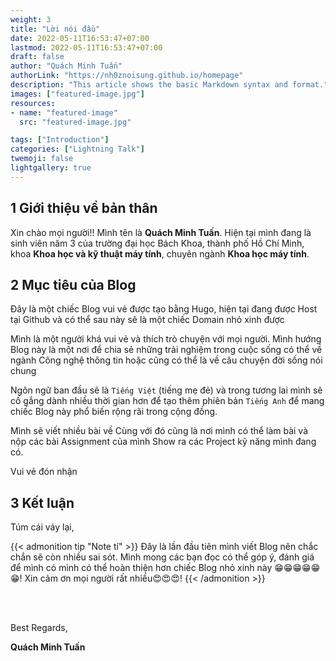 ```yaml
---
weight: 3
title: "Lời nói đầu"
date: 2022-05-11T16:53:47+07:00
lastmod: 2022-05-11T16:53:47+07:00
draft: false
author: "Quách Minh Tuấn"
authorLink: "https://nh0znoisung.github.io/homepage"
description: "This article shows the basic Markdown syntax and format."
images: ["featured-image.jpg"]
resources:
- name: "featured-image"
  src: "featured-image.jpg"

tags: ["Introduction"]
categories: ["Lightning Talk"]
twemoji: false
lightgallery: true
---
```


## 1 Giới thiệu về bản thân

Xin chào mọi người!! Mình tên là **Quách Minh Tuấn**. Hiện tại mình đang là sinh viên năm 3 của trường đại học Bách Khoa, thành phố Hồ Chí Minh, khoa **Khoa học và kỹ thuật máy tính**, chuyên ngành **Khoa học máy tính**.

<!--more-->
## 2 Mục tiêu của Blog
Đây là một chiếc Blog vui vẻ được tạo bằng Hugo, hiện tại đang được Host tại Github và có thể sau này sẽ là một chiếc Domain nhỏ xinh được 

Mình là một người khá vui vẻ và thích trò chuyện với mọi người. Mình hướng Blog này là một nơi để chia sẻ những trải nghiệm trong cuộc sống có thể về ngành Công nghệ thông tin hoặc cũng có thể là về câu chuyện đời sống nói chung

Ngôn ngữ ban đầu sẽ là `Tiếng Việt` (tiếng mẹ đẻ) và trong tương lai mình sẽ cố gắng dành nhiều thời gian hơn để tạo thêm phiên bản `Tiếng Anh` để mang chiếc Blog này phổ biến rộng rãi trong cộng đồng.


Mình sẽ viết nhiều bài về 
Cùng với đó cũng là nơi mình có thể làm bài và nộp các bài Assignment của mình
Show ra các Project kỹ năng mình đang có. 

Vui vẻ đón nhận

## 3 Kết luận
Túm cái váy lại,   

{{< admonition tip "Note tí" >}}
Đây là lần đầu tiên mình viết Blog nên chắc chắn sẽ còn nhiều sai sót. Mình mong các bạn đọc có thể góp ý, đánh giá để mình có mình có thể hoàn thiện hơn chiếc Blog nhỏ xinh này 😁😁😁😁😁😁! Xin cảm ơn mọi người rất nhiều😍😍😍!
{{< /admonition >}}


<br>  
<br>

Best Regards,  

**Quách Minh Tuấn**



